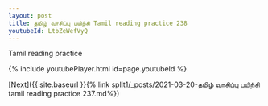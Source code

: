 ```yaml
---
layout: post
title: தமிழ் வாசிப்பு பயிற்சி Tamil reading practice 238
youtubeId: LtbZeWefVyQ
---
```

 
 
Tamil reading practice
 
 
 
 
 


{% include youtubePlayer.html id=page.youtubeId %}
 
[Next]({{ site.baseurl }}{% link  split1/_posts/2021-03-20-தமிழ் வாசிப்பு பயிற்சி tamil reading practice 237.md%})
 
